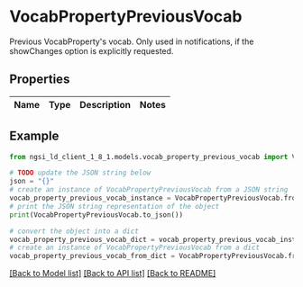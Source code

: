 # VocabPropertyPreviousVocab

Previous VocabProperty's vocab. Only used in notifications, if the showChanges  option is explicitly requested. 

## Properties

Name | Type | Description | Notes
------------ | ------------- | ------------- | -------------

## Example

```python
from ngsi_ld_client_1_8_1.models.vocab_property_previous_vocab import VocabPropertyPreviousVocab

# TODO update the JSON string below
json = "{}"
# create an instance of VocabPropertyPreviousVocab from a JSON string
vocab_property_previous_vocab_instance = VocabPropertyPreviousVocab.from_json(json)
# print the JSON string representation of the object
print(VocabPropertyPreviousVocab.to_json())

# convert the object into a dict
vocab_property_previous_vocab_dict = vocab_property_previous_vocab_instance.to_dict()
# create an instance of VocabPropertyPreviousVocab from a dict
vocab_property_previous_vocab_from_dict = VocabPropertyPreviousVocab.from_dict(vocab_property_previous_vocab_dict)
```
[[Back to Model list]](../README.md#documentation-for-models) [[Back to API list]](../README.md#documentation-for-api-endpoints) [[Back to README]](../README.md)


